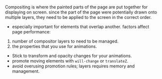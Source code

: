Compositing is where the painted parts of the page are put together for displaying on screen.
since the part of the page were potentially drawn onto multiple layers, they need to be applied to the screen in the correct order.
- especially important for elements that overlap another.
factors affect page performance:
1. number of compositor layers to need to be managed.
2. the properties that you use for animations.
- Stick to transform and opacity changes for your animations.
- promote moving elements with `will-change` or `translateZ`.
- avoid overusing promotion rules; layers requires memory and management.